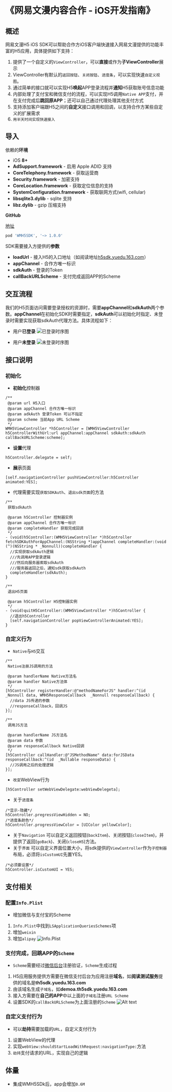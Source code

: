 # 《网易文漫内容合作 - iOS开发指南》

## 概述
网易文漫H5 iOS SDK可以帮助合作方iOS客户端快速接入网易文漫提供的功能丰富的H5应用，具体提供如下支持：
1. 提供了一个自定义的`ViewController`，可以**直接**或作为**子ViewController**展示
2. ViewController有默认的`返回按钮`、`关闭按钮`、`进度条`，可以实现快速`自定义视图`。
3. 通过简单的接口就可以实现H5**唤起**APP登录流程并**通知**H5获取账号信息功能
4. 内部处理了支付宝和微信支付的流程，可以实现H5调用`Native APP`支付，并在支付完成后**跳回原APP**；还可以自己通过代理处理其他支付方式
5. 支持添加客户端跟H5之间的**自定义**接口调用和回调，以支持合作方某些自定义的扩展需求
6. `用半天时间实现快速接入`

## 导入
依赖的**环境**
- iOS **8+**
- **AdSupport.framework** - 启用 Apple ADID 支持
- **CoreTelephony.framework** - 获取运营商
- **Security.framework** - 加密支持
- **CoreLocation.framework** - 获取定位信息的支持
- **SystemConfiguration.framework** - 获取联网方式(wifi, cellular)
- **libsqlite3.dylib** - sqlite 支持
- **libz.dylib** - gzip 压缩支持

**GitHub**

[地址](https://github.com/WYWM/WMH5SDK-iOS)

```ruby
pod 'WMH5SDK', '~> 1.0.0'
```

SDK需要接入方提供的**参数**
- **loadUrl** - 接入H5的入口地址（如阅读地址[h5sdk.yuedu.163.com](https://h5sdk.yuedu.163.com)）
- **appChannel** - 合作方唯一标识
- **sdkAuth** - 登录的Token
- **callBackURLScheme** - 支付完成返回APP的Scheme

## 交互流程
我们的H5页面访问需要登录授权的资源时，需要**appChannel**和**sdkAuth**两个参数。**appChannel**在初始化SDK时需要指定，**sdkAuth**可以初始化时指定、未登录时需要实现获取sdkAuth代理方法。具体流程如下：
- 用户**已登录**
![已登录时序图](https://upload-images.jianshu.io/upload_images/1776603-0cfebe04a9f050a2.png?imageMogr2/auto-orient/strip%7CimageView2/2/w/1240)

- 用户**未登录**
![未登录时序图](https://upload-images.jianshu.io/upload_images/1776603-01439065ca147bda.png?imageMogr2/auto-orient/strip%7CimageView2/2/w/1240)


## 接口说明
### 初始化
- **初始化**控制器

```objc
/**
 @param url H5入口
 @param appChannel 合作方唯一标识
 @param adkAuth 登录Token 可以不指定
 @param scheme 当前App URL Scheme
 */
WMH5ViewController *h5Controller = [WMH5ViewController h5ControllerWithUrl:url appChannel:appChannel sdkAuth:sdkAuth callBackURLScheme:scheme];
```

- **设置**代理

```objc
h5Controller.delegate = self;
```

- **展示**页面

```objc
[self.navigationController pushViewController:h5Controller animated:YES];
```

- 代理需要实现`获取SDKAuth`、`退出sdk页面`的方法

```objc
/**
 获取sdkAuth

 @param h5Controller 控制器实例
 @param appChannel 合作方唯一标识
 @param completeHandler 获取完成回调
 */
- (void)h5Controller:(WMH5ViewController *)h5Controller fetchSDKAuthForAppChannel:(NSString *)appChannel completeHandler:(void (^)(NSString * _Nonnull))completeHandler {
  //实现获取sdkAuth逻辑
  ///先调用APP登录逻辑
  ///然后向服务器索取sdkAuth
  ///服务器返回之后，通知sdk获取sdkAuth
  completeHandler(sdkAuth);
}

/**
 退出H5页面

 @param h5Controller H5控制器实例
 */
- (void)quitH5Controller:(WMH5ViewController *)h5Controller {
  //退出h5Controller
  [self.navigationController popViewControllerAnimated:YES];
}
```

###  **自定义**行为
- `Native`与`H5`交互

```objc
/**
 Native注册JS调用的方法
 
 @param handlerName Native方法名
 @param handler Native方法体
 */
[h5Controller registerHandler:@"methodNameForJS" handler:^(id  _Nonnull data, WMH5ResponseCallback  _Nonnull responseCallback) {
  //data JS传递的参数
  //responseCallback，回调JS
}];

/**
 调用JS方法
 
 @param handlerName JS方法名
 @param data 参数
 @param responseCallback Native回调
 */
[h5Controller callHandler:@"JSMethodName" data:forJSData responseCallback:^(id  _Nullable responseData) {
  //JS调用之后的处理逻辑
}];
```

- `改变`WebView行为

```objc
[h5Controller setWebViewDelegate:webViewDelegeta];
```

- 关于`进度条`

```objc
/*显示-隐藏*/
h5Controller.pregressViewHidden = NO;
/*进度条颜色*/
h5Controller.progressViewColor = [UIColor yellowColor];
```

- 关于`Navigation`
可以自定义返回按钮(`backItem`)、关闭按钮(`closeItem`)，并提供了返回(`goBack`)、关闭(`closeH5`)方法。
- 关于`界面`
可以自定义界面位置大小，将sdk提供的`ViewController`作为`子控制器`布局，必须将`isCustomUI`先置YES。

```objc
/*必须要设置*/
h5Controller.isCustomUI = YES;
```

## 支付相关
### 配置`Info.Plist`
- 增加微信与支付宝的Scheme
1. `Info.Plist`中找到`LSApplicationQueriesSchemes`项
2. 增加`weixin`
3. 增加`alipay`
![Info.Plist](https://upload-images.jianshu.io/upload_images/1776603-971df71b0c7ce064.png?imageMogr2/auto-orient/strip%7CimageView2/2/w/1240)

### 支付完成，回跳APP的`Scheme`
- `Scheme`需要经过[微信后台](https://pay.weixin.qq.com/index.php/core/home/login?return_url=%2F)注册验证，`Scheme`生成过程
1. H5应用服务提供方需要在微信支付后台为应用注册**域名**，如**阅读测试服务**提供的域名是**th5sdk.yuedu.163.com**
2. 由该域名生成`子域名`，如**demoa.th5sdk.yuedu.163.com**
3. 接入方需要在**自己的APP**中以上面的`子域名`注册`URL Scheme`
4. 设置SDK的`callBackURLScheme`为上面注册的`Scheme`
![Alt text](https://upload-images.jianshu.io/upload_images/1776603-76c51d74f21a718d.png?imageMogr2/auto-orient/strip%7CimageView2/2/w/1240)

### 自定义支付行为
- 可以**劫持**需要加载的`URL`，自定义支付行为
1. 设置WebView的代理
2. 实现`webView:shouldStartLoadWithRequest:navigationType:`方法
3. `劫持`支付请求的URL，实现自己的逻辑

## 体量
- 集成WMH5SDk后，app会增加`0.6M`